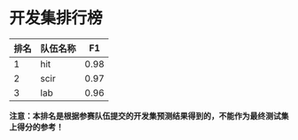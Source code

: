 # 开发集排行榜

| 排名 | 队伍名称 | F1   |
| ---- | -------- | ---- |
| 1    | hit      | 0.98 |
| 2    | scir     | 0.97 |
| 3    | lab      | 0.96 |

**注意：本排名是根据参赛队伍提交的开发集预测结果得到的，不能作为最终测试集上得分的参考！**

